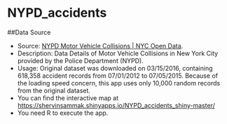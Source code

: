# NYPD_accidents


##Data Source
* Source: [NYPD Motor Vehicle Collisions | NYC Open Data](https://data.cityofnewyork.us/Public-Safety/NYPD-Motor-Vehicle-Collisions/h9gi-nx95).
* Description: Data Details of Motor Vehicle Collisions in New York City provided by the Police Department (NYPD).
* Usage: Original dataset was downloaded on 03/15/2016, containing 618,358 accident records from 07/01/2012 to 07/05/2015. Because of the loading speed concern, this app uses only 10,000 random records from the original dataset.
* You can find the interactive map at https://shervinsammak.shinyapps.io/NYPD_accidents_shiny-master/
* You need R to execute the app.

